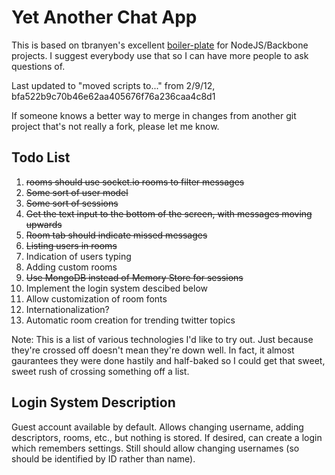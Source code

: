Yet Another Chat App
====================

This is based on tbranyen's excellent [boiler-plate](https://github.com/tbranyen/backbone-boilerplate/tree/amd) for NodeJS/Backbone projects.  I suggest everybody use that so I can have more people to ask questions of.

Last updated to "moved scripts to..." from 2/9/12, bfa522b9c70b46e62aa405676f76a236caa4c8d1

If someone knows a better way to merge in changes from another git project that's not really a fork, please let me know.

## Todo List ##
1. ~~rooms should use socket.io rooms to filter messages~~
2. ~~Some sort of user model~~
3. ~~Some sort of sessions~~
4. ~~Get the text input to the bottom of the screen, with messages moving upwards~~
5. ~~Room tab should indicate missed messages~~
6. ~~Listing users in rooms~~
7. Indication of users typing
8. Adding custom rooms
9. ~~Use MongoDB instead of Memory Store for sessions~~
10. Implement the login system descibed below
11. Allow customization of room fonts
12. Internationalization?
13. Automatic room creation for trending twitter topics

Note: This is a list of various technologies I'd like to try out.  Just because they're crossed off doesn't mean they're down well.  In fact, it almost gaurantees they were done hastily and half-baked so I could get that sweet, sweet rush of crossing something off a list.

## Login System Description ##
Guest account available by default.  Allows changing username, adding descriptors, rooms, etc., but nothing is stored.
If desired, can create a login which remembers settings.  Still should allow changing usernames (so should be identified by ID rather than name).
